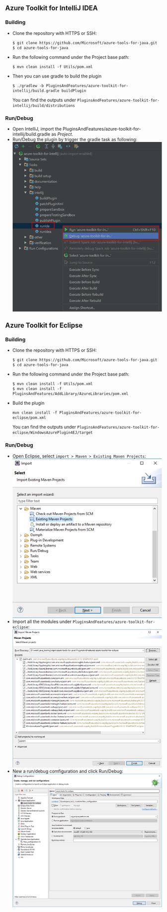 ## Azure Toolkit for IntelliJ IDEA
### Building
* Clone the repository with HTTPS or SSH:
    ```
    $ git clone https://github.com/Microsoft/azure-tools-for-java.git
    $ cd azure-tools-for-java
    ```
* Run the following command under the Project base path:
    ```
    $ mvn clean install -f Utils/pom.xml
    ```
* Then you can use gradle to build the plugin
    ```
    $ ./gradlew -b PluginsAndFeatures/azure-toolkit-for-intellij/build.gradle buildPlugin
    ```
    You can find the outputs under ```PluginsAndFeatures/azure-toolkit-for-intellij/build/distributions```
    
### Run/Debug
* Open IntelliJ, import the PluginsAndFeatures/azure-toolkit-for-intellij/build.gradle as *Project*.
* Run/Debug the plugin by trigger the gradle task as following:
    ![intellij_run_debug](docs/resources/intellij_run_debug.png)

## Azure Toolkit for Eclipse
### Building
* Clone the repository with HTTPS or SSH:
    ```
    $ git clone https://github.com/Microsoft/azure-tools-for-java.git
    $ cd azure-tools-for-java
    ```
* Run the following command under the Project base path:
    ```
    $ mvn clean install -f Utils/pom.xml
    $ mvn clean install -f PluginsAndFeatures/AddLibrary/AzureLibraries/pom.xml
    ```
* Build the plugin
    ```
    mvn clean install -f PluginsAndFeatures/azure-toolkit-for-eclipse/pom.xml
    ```
    You can find the outputs under ```PluginsAndFeatures/azure-toolkit-for-eclipse/WindowsAzurePlugin4EJ/target```

### Run/Debug
* Open Eclipse, select ```import > Maven > Existing Maven Projects```:
    ![eclipse_import_step1](docs/resources/eclipse_import_step1.png)
* Import all the modules under ```PluginsAndFeatures/azure-toolkit-for-eclipse```:
    ![eclipse_import_step1](docs/resources/eclipse_import_step2.png)
* New a run/debug comfiguration and click Run/Debug:
    ![eclipse_debug](docs/resources/eclipse_debug.png)
